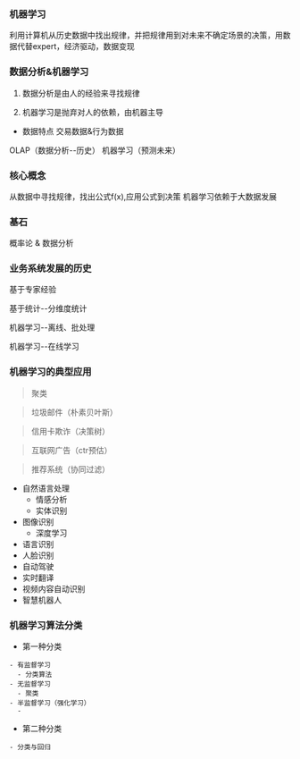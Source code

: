 ### 机器学习

利用计算机从历史数据中找出规律，并把规律用到对未来不确定场景的决策，用数据代替expert，经济驱动，数据变现

### 数据分析&机器学习

1. 数据分析是由人的经验来寻找规律

2. 机器学习是抛弃对人的依赖，由机器主导

- 数据特点
交易数据&行为数据

OLAP（数据分析--历史）
机器学习（预测未来）



### 核心概念

从数据中寻找规律，找出公式f(x),应用公式到决策
机器学习依赖于大数据发展

### 基石

概率论 & 数据分析

### 业务系统发展的历史
基于专家经验

基于统计--分维度统计

机器学习--离线、批处理

机器学习--在线学习

### 机器学习的典型应用

> 聚类

> 垃圾邮件（朴素贝叶斯）

> 信用卡欺诈（决策树）

> 互联网广告（ctr预估）

> 推荐系统（协同过滤）

- 自然语言处理
  - 情感分析
  - 实体识别
- 图像识别
  - 深度学习
- 语言识别
- 人脸识别
- 自动驾驶
- 实时翻译
- 视频内容自动识别
- 智慧机器人

### 机器学习算法分类

- 第一种分类
```
- 有监督学习
  - 分类算法
- 无监督学习
  - 聚类
- 半监督学习（强化学习）
  -
```
- 第二种分类
```
- 分类与回归

```





